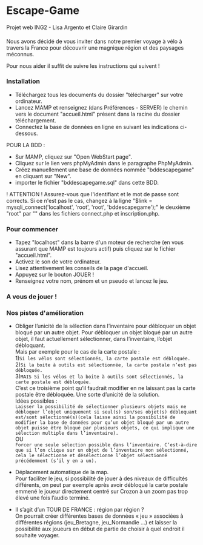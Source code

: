 # Escape-Game
Projet web ING2 - Lisa Argento et Claire Girardin

####
Nous avons décidé de vous inviter dans notre premier voyage à vélo à travers la France pour découvrir une magnique région et des paysages méconnus.

Pour nous aider il suffit de suivre les instructions qui suivent !


### Installation
- Téléchargez tous les documents du dossier "télécharger" sur votre ordinateur.
- Lancez MAMP et renseignez (dans Préférences - SERVER) le chemin vers le document "accueil.html" présent dans la racine du dossier téléchargement.
- Connectez la base de données en ligne en suivant les indications ci-dessous.

POUR LA BDD :
- Sur MAMP, cliquez sur "Open WebStart page".
- Cliquez sur le lien vers phpMyAdmin dans le paragraphe PhpMyAdmin.
- Créez manuellement une base de données nommée "bddescapegame" en cliquant sur "New".
- importer le fichier "bddescapegame.sql" dans cette BDD.


! ATTENTION !
Assurez-vous que l'identifiant et le mot de passe sont corrects.
Si ce n'est pas le cas, changez à la ligne "$link = mysqli_connect('localhost', 'root', 'root', 'bddescapegame');" le deuxième "root" par "" dans les fichiers connect.php et inscription.php.



### Pour commencer
- Tapez "localhost" dans la barre d'un moteur de recherche (en vous assurant que MAMP est toujours actif) puis cliquez sur le fichier "accueil.html".
- Activez le son de votre ordinateur.
- Lisez attentivement les conseils de la page d'accueil.
- Appuyez sur le bouton JOUER !
- Renseignez votre nom, prénom et un pseudo et lancez le jeu.

### A vous de jouer !




### Nos pistes d'amélioration

- Obliger l’unicité de la sélection dans l’inventaire pour débloquer un objet bloqué par un autre objet.
Pour débloquer un objet bloqué par un autre objet, il faut actuellement sélectionner, dans l’inventaire, l’objet débloquant.  
Mais par exemple pour le cas de la carte postale :  
1)`Si les vélos sont sélectionnés, la carte postale est débloquée.`  
2)`Si la boite à outils est sélectionnée, la carte postale n’est pas débloquée.`  
3)`MAIS Si les vélos et la boite à outils sont sélectionnés, la carte postale est débloquée.`  
C’est ce troisième point qu’il faudrait modifier en ne laissant pas la carte postale être débloquée. Une sorte d’unicité de la solution.  
Idées possibles :  
`Laisser la possibilité de sélectionner plusieurs objets mais ne débloquer l’objet uniquement si seul(s) son/ses objet(s) débloquant est/sont sélectionné(s)(cela laisse ainsi la possibilité de modifier la base de données pour qu’un objet bloqué par un autre objet puisse être bloqué par plusieurs objets, ce qui implique une sélection multiple dans l’inventaire).`  
OU  
`Forcer une seule sélection possible dans l’inventaire. C’est-à-dire que si l’on clique sur un objet de l’inventaire non sélectionné, cela le sélectionne et désélectionne l’objet sélectionné précédemment (s’il y en a un).`



- Déplacement automatique de la map.  
Pour faciliter le jeu, si possibilité de jouer à des niveaux de difficultés différents, on peut par exemple après avoir débloqué la carte postale emmené le joueur directement centré sur Crozon à un zoom pas trop élevé une fois l’audio terminé.


- Il s’agit d’un TOUR DE FRANCE : région par région ?  
On pourrait créer différentes bases de données « jeu » associées à différentes régions (jeu_Bretagne, jeu_Normandie …) et laisser la possibilité aux joueurs en début de partie de choisir à quel endroit il souhaite voyager.
